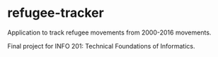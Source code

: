 # refugee-tracker
Application to track refugee movements from 2000-2016 movements.

Final project for INFO 201: Technical Foundations of Informatics. 
